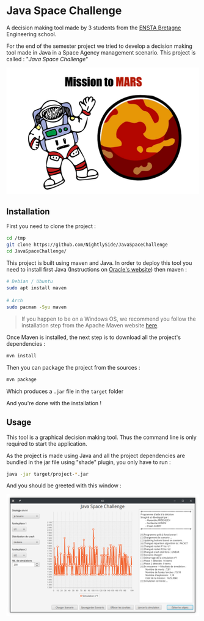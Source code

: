 # Java Space Challenge

A decision making tool made by 3 students from the [ENSTA Bretagne](https://www.ensta-bretagne.fr/fr) Engineering school.

For the end of the semester project we tried to develop a decision making tool made in Java in a Space Agency management scenario. This project is called : "*Java Space Challenge*"

![Java Space Challenge logo](./docs/images/space_challenge_logo.png)

## Installation

First you need to clone the project :

```bash
cd /tmp
git clone https://github.com/NightlySide/JavaSpaceChallenge
cd JavaSpaceChallenge/
```

This project is built using maven and Java. In order to deploy this tool you need to install first Java (Instructions on [Oracle's website](https://www.java.com/en/download/help/download_options_fr.html)) then maven : 

```bash
# Debian / Ubuntu
sudo apt install maven

# Arch
sudo pacman -Syu maven
```

> If you happen to be on a Windows OS, we recommend you follow the installation step from the Apache Maven website [here](https://maven.apache.org/install.html).

Once Maven is installed, the next step is to download all the project's dependencies :

```bash
mvn install
```

Then you can package the project from the sources :

```bash
mvn package
```

Which produces a `.jar` file in the `target` folder

And you're done with the installation !

## Usage

This tool is a graphical decision making tool. Thus the command line is only required to start the application.

As the project is made using Java and all the project dependencies are bundled in the jar file using "shade" plugin, you only have to run : 

```bash
java -jar target/project-*.jar
```

And you should be greeted with this window :

![Main windows](./docs/images/main_window.png)